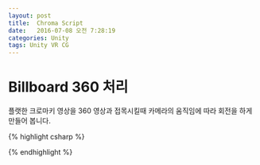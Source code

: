 ```yaml
---
layout: post
title:  Chroma Script 
date:   2016-07-08 오전 7:28:19   
categories: Unity
tags: Unity VR CG
---
```



# Billboard 360 처리

플랫한 크로마키 영상을 360 영상과 접목시킬때 카메라의 움직임에 따라 회전을 하게 만들어 봅니다.

{% highlight csharp %}



{% endhighlight %}
